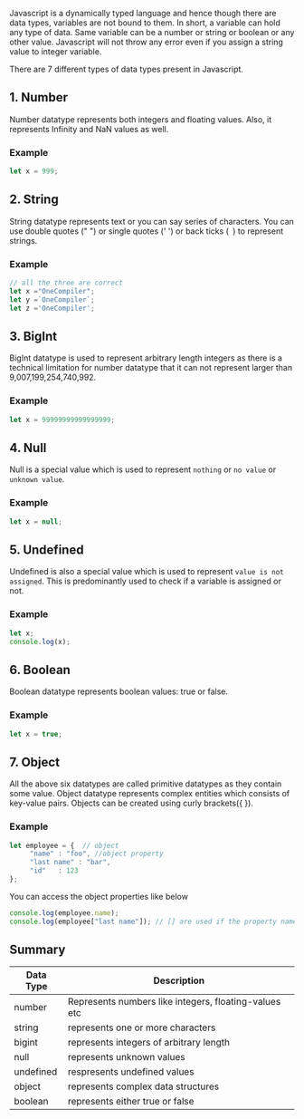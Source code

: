 Javascript is a dynamically typed language and hence though there are data types, variables are not bound to them. In short, a variable can hold any type of data. Same variable can be a number or string or boolean or any other value. Javascript will not throw any error even if you assign a string value to integer variable.

There are 7 different types of data types present in Javascript.

## 1. Number

Number datatype represents both integers and floating values. Also, it represents Infinity and NaN values as well. 

### Example
```javascript
let x = 999;
```

## 2. String

String datatype represents text or you can say series of characters. You can use double quotes (" ") or single quotes (' ') or back ticks (` `) to represent strings.

### Example
```javascript
// all the three are correct
let x ="OneCompiler";
let y =`OneCompiler`;
let z ='OneCompiler';
```

## 3. BigInt 

BigInt datatype is used to represent arbitrary length integers as there is a technical limitation for number datatype that it can not represent larger than 9,007,199,254,740,992.

### Example
```javascript
let x = 99999999999999999;
```

## 4. Null

Null is a special value which is used to represent `nothing` or `no value` or `unknown value`.

### Example
```javascript
let x = null;
```

## 5. Undefined

Undefined is also a special value which is used to represent `value is not assigned`. This is predominantly used to check if a variable is assigned or not.

### Example
```javascript
let x;
console.log(x);
```

## 6. Boolean

Boolean datatype represents boolean values: true or false.

### Example
```javascript
let x = true;
```

## 7. Object

All the above six datatypes are called primitive datatypes as they contain some value. Object datatype represents complex entities which consists of key-value pairs. Objects can be created using curly brackets({ }).

### Example
```javascript
let employee = {  // object
     "name" : "foo", //object property
     "last name" : "bar",
     "id"   : 123
};
```
You can access the object properties like below
```javascript
console.log(employee.name);
console.log(employee["last name"]); // [] are used if the property name is a multi-word.
```

## Summary

|Data Type | Description |
|----|----|
|number| Represents numbers like integers, floating-values etc|
|string| represents one or more characters|
|bigint| represents integers of arbitrary length|
|null| represents unknown values|
|undefined| respresents undefined values|
|object| represents complex data structures|
|boolean| represents either true or false

